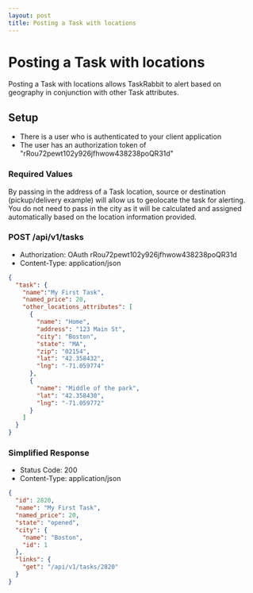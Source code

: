 ```yaml
---
layout: post
title: Posting a Task with locations
---
```

# Posting a Task with locations

Posting a Task with locations allows TaskRabbit to alert based on geography in conjunction with other Task attributes.

## Setup

* There is a user who is authenticated to your client application
* The user has an authorization token of "rRou72pewt102y926jfhwow438238poQR31d"

### Required Values

By passing in the address of a Task location, source or destination (pickup/delivery example) will allow us to geolocate the task for alerting. You do not need to pass in the city as it will be calculated and assigned automatically based on the location information provided.

### POST /api/v1/tasks

* Authorization: OAuth rRou72pewt102y926jfhwow438238poQR31d
* Content-Type: application/json

```json
{
  "task": {
    "name":"My First Task", 
    "named_price": 20, 
    "other_locations_attributes": [
      {
        "name": "Home",
        "address": "123 Main St",
        "city": "Boston",
        "state": "MA",
        "zip": "02154",
        "lat": "42.358432",
        "lng": "-71.059774"
      }, 
      {
        "name": "Middle of the park",
        "lat": "42.358430",
        "lng": "-71.059772"
      }
    ]
  }
}
```

### Simplified Response

* Status Code: 200
* Content-Type: application/json

```json
{
  "id": 2820,
  "name": "My First Task",
  "named_price": 20,
  "state": "opened",
  "city": {
    "name": "Boston",
    "id": 1
  },
  "links": {
    "get": "/api/v1/tasks/2820"
  }
}
```
